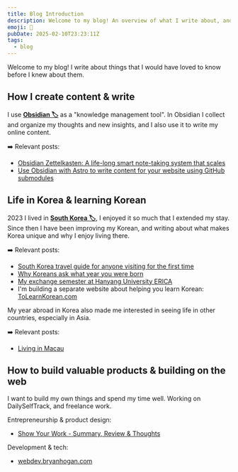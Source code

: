 ```yaml
---
title: Blog Introduction
description: Welcome to my blog! An overview of what I write about, and my best & most popular posts.
emoji: 👋
pubDate: 2025-02-10T23:23:11Z
tags:
  - blog
---
```


Welcome to my blog! I write about things that I would have loved to know before I knew about them.

## How I create content & write

I use **[Obsidian 🏷️](/tags/obsidian)** as a "knowledge management tool". In Obsidian I collect and organize my thoughts and new insights, and I also use it to write my online content.

➡️ Relevant posts: 

- [Obsidian Zettelkasten: A life-long smart note-taking system that scales](/blog/obsidian-zettelkasten)
- [Use Obsidian with Astro to write content for your website using GitHub submodules](/blog/obsidian-astro-submodule)

## Life in Korea & learning Korean

2023 I lived in **[South Korea 🏷️](/tags/korea)**, I enjoyed it so much that I extended my stay. Since then I have been improving my Korean, and writing about what makes Korea unique and why I enjoy living there.

➡️ Relevant posts:

- [South Korea travel guide for anyone visiting for the first time](/blog/south-korea-travel-guide)
- [Why Koreans ask what year you were born](/blog/korean-age)
- [My exchange semester at Hanyang University ERICA](/blog/hanyang-erica-exchange)
- I'm building a separate website about helping you learn Korean: [ToLearnKorean.com](https://tolearnkorean.com/)

My year abroad in Korea also made me interested in seeing life in other countries, especially in Asia.

➡️ Relevant posts:

- [Living in Macau](/blog/living-in-macau)

## How to build valuable products & building on the web

I want to build my own things and spend my time well. Working on DailySelfTrack, and freelance work.

Entrepreneurship & product design:

- [Show Your Work - Summary, Review & Thoughts](/blog/show-your-work)

Development & tech:

- [webdev.bryanhogan.com](https://webdev.bryanhogan.com/)